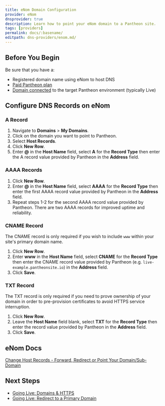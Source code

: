 ```yaml
---
title: eNom Domain Configuration
provider: eNom
dnsprovider: true
description: Learn how to point your eNom domain to a Pantheon site.
tags: [providers]
permalink: docs/:basename/
editpath: dns-providers/enom.md/
---
```

## Before You Begin
Be sure that you have a:

- Registered domain name using eNom to host DNS
- [Paid Pantheon plan](/docs/guides/going-live/plans/)
- [Domain connected](/docs/guides/going-live/domains/) to the target Pantheon environment (typically Live)

## Configure DNS Records on eNom
### A Record
1. Navigate to **Domains** > **My Domains**.
2. Click on the domain you want to point to Pantheon.
3. Select **Host Records**.
4. Click **New Row**.
5. Enter **@** in the **Host Name** field, select **A** for the **Record Type** then enter the A record value provided by Pantheon in the **Address** field.

### AAAA Records
1. Click **New Row**.
2. Enter **@** in the **Host Name** field, select **AAAA** for the **Record Type** then enter the first AAAA record value provided by Pantheon in the **Address** field.
3. Repeat steps 1-2 for the second AAAA record value provided by Pantheon. There are two AAAA records for improved uptime and reliability.

### CNAME Record
The CNAME record is only required if you wish to include `www` within your site's primary domain name.

1. Click **New Row**.
2. Enter **www** in the **Host Name** field, select **CNAME** for the **Record Type** then enter the CNAME record value provided by Pantheon (e.g. `live-example.pantheonsite.io`) in the **Address** field.
4. Click **Save**.

### TXT Record
The TXT record is only required if you need to prove ownership of your domain in order to pre-provision certificates to avoid HTTPS service interruption.

1. Click **New Row**.
2. Leave the **Host Name** field blank, select **TXT** for the **Record Type** then enter the record value provided by Pantheon in the **Address** field.
3. Click **Save**.

## eNom Docs

<a href="https://www.enom.com/kb/kb/kb_0002_change-host-records.htm" target="blank">Change Host Records - Forward, Redirect or Point Your Domain/Sub-Domain
 <span class="glyphicons glyphicons-new-window-alt"></span></a>

## Next Steps

* [Going Live: Domains & HTTPS](/docs/guides/going-live/domains-https/)
* [Going Live: Redirect to a Primary Domain](/docs/guides/going-live/redirects/)

